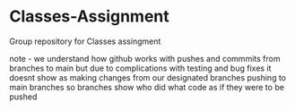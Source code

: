 # Classes-Assignment
Group repository for Classes assingment


note - we understand how github works with pushes and commmits from branches to main but due to complications with testing and bug fixes it doesnt show as making changes from our designated branches pushing to main branches so branches show who did what code as if they were to be pushed

